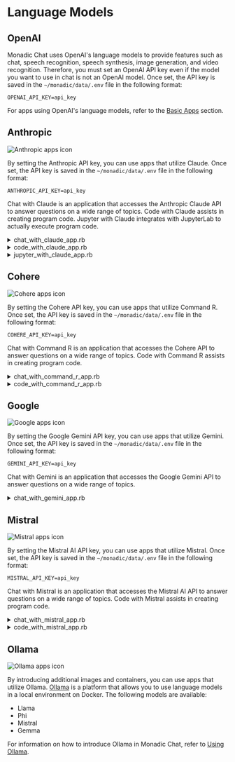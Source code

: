 # Language Models

## OpenAI

Monadic Chat uses OpenAI's language models to provide features such as chat, speech recognition, speech synthesis, image generation, and video recognition. Therefore, you must set an OpenAI API key even if the model you want to use in chat is not an OpenAI model. Once set, the API key is saved in the `~/monadic/data/.env` file in the following format:

```
OPENAI_API_KEY=api_key
```

For apps using OpenAI's language models, refer to the [Basic Apps](/basic-apps) section.

## Anthropic

![Anthropic apps icon](../assets/icons/a.png ':size=40')

By setting the Anthropic API key, you can use apps that utilize Claude. Once set, the API key is saved in the `~/monadic/data/.env` file in the following format:

```
ANTHROPIC_API_KEY=api_key
```

Chat with Claude is an application that accesses the Anthropic Claude API to answer questions on a wide range of topics. Code with Claude assists in creating program code. Jupyter with Claude integrates with JupyterLab to actually execute program code.

<details>
<summary>chat_with_claude_app.rb</summary>

![chat_with_claude_app.rb](https://raw.githubusercontent.com/yohasebe/monadic-chat/refs/heads/nightly/docker/services/ruby/apps/talk_to_claude/chat_with_claude_app.rb ':include :type=code')

</details>

<details>
<summary>code_with_claude_app.rb</summary>

![code_with_claude_app.rb](https://raw.githubusercontent.com/yohasebe/monadic-chat/refs/heads/nightly/docker/services/ruby/apps/talk_to_claude/code_with_claude_app.rb ':include :type=code')

</details>

<details>
<summary>jupyter_with_claude_app.rb</summary>

![jupyter_with_claude_app.rb](https://raw.githubusercontent.com/yohasebe/monadic-chat/refs/heads/nightly/docker/services/ruby/apps/talk_to_claude/jupyter_with_claude_app.rb ':include :type=code')

</details>

## Cohere

![Cohere apps icon](../assets/icons/c.png ':size=40')

By setting the Cohere API key, you can use apps that utilize Command R. Once set, the API key is saved in the `~/monadic/data/.env` file in the following format:

```
COHERE_API_KEY=api_key
```

Chat with Command R is an application that accesses the Cohere API to answer questions on a wide range of topics. Code with Command R assists in creating program code.

<details>
<summary>chat_with_command_r_app.rb</summary>

![chat_with_command_r_app.rb](https://raw.githubusercontent.com/yohasebe/monadic-chat/refs/heads/nightly/docker/services/ruby/apps/talk_to_cohere/chat_with_command_r_app.rb ':include :type=code')

</details>

<details>
<summary>code_with_command_r_app.rb</summary>

![code_with_command_r_app.rb](https://raw.githubusercontent.com/yohasebe/monadic-chat/refs/heads/nightly/docker/services/ruby/apps/talk_to_cohere/code_with_command_r_app.rb ':include :type=code')

</details>

## Google

![Google apps icon](../assets/icons/google.png ':size=40')

By setting the Google Gemini API key, you can use apps that utilize Gemini. Once set, the API key is saved in the `~/monadic/data/.env` file in the following format:

```
GEMINI_API_KEY=api_key
```

Chat with Gemini is an application that accesses the Google Gemini API to answer questions on a wide range of topics.

<details>
<summary>chat_with_gemini_app.rb</summary>

![chat_with_gemini_app.rb](https://raw.githubusercontent.com/yohasebe/monadic-chat/refs/heads/nightly/docker/services/ruby/apps/talk_to_gemini/chat_with_gemini_app.rb ':include :type=code')

</details>

## Mistral

![Mistral apps icon](../assets/icons/m.png ':size=40')

By setting the Mistral AI API key, you can use apps that utilize Mistral. Once set, the API key is saved in the `~/monadic/data/.env` file in the following format:

```
MISTRAL_API_KEY=api_key
```

Chat with Mistral is an application that accesses the Mistral AI API to answer questions on a wide range of topics. Code with Mistral assists in creating program code.

<details>
<summary>chat_with_mistral_app.rb</summary>

![chat_with_mistral_app.rb](https://raw.githubusercontent.com/yohasebe/monadic-chat/refs/heads/nightly/docker/services/ruby/apps/talk_to_mistral/chat_with_mistral_app.rb ':include :type=code')

</details>

<details>
<summary>code_with_mistral_app.rb</summary>

![code_with_mistral_app.rb](https://raw.githubusercontent.com/yohasebe/monadic-chat/refs/heads/nightly/docker/services/ruby/apps/talk_to_mistral/code_with_mistral_app.rb ':include :type=code')

</details>

## Ollama

![Ollama apps icon](../assets/icons/ollama.png ':size=40')

By introducing additional images and containers, you can use apps that utilize Ollama. [Ollama](https://ollama.com/) is a platform that allows you to use language models in a local environment on Docker. The following models are available:

- Llama
- Phi
- Mistral
- Gemma

For information on how to introduce Ollama in Monadic Chat, refer to [Using Ollama](/ollama).
